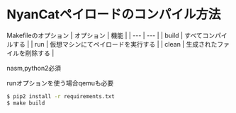 # NyanCatペイロードのコンパイル方法


Makefileのオプション
| オプション | 機能 |
| --- | --- |
| build | すべてコンパイルする |
| run | 仮想マシンにてペイロードを実行する |
| clean | 生成されたファイルを削除する |


nasm,python2必須

runオプションを使う場合qemuも必要

```sh
$ pip2 install -r requirements.txt
$ make build
```
